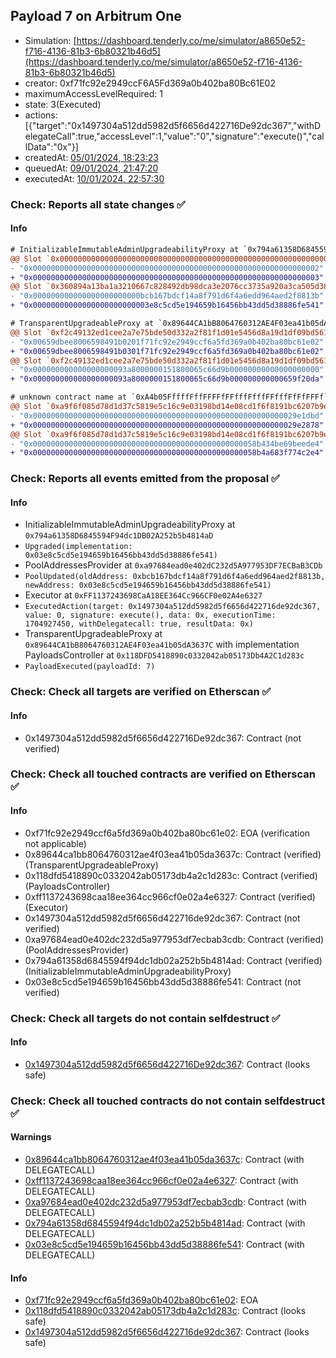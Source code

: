 ## Payload 7 on Arbitrum One

- Simulation: [https://dashboard.tenderly.co/me/simulator/a8650e52-f716-4136-81b3-6b80321b46d5](https://dashboard.tenderly.co/me/simulator/a8650e52-f716-4136-81b3-6b80321b46d5)
- creator: 0xf71fc92e2949ccF6A5Fd369a0b402ba80Bc61E02
- maximumAccessLevelRequired: 1
- state: 3(Executed)
- actions: [{"target":"0x1497304a512dd5982d5f6656d422716De92dc367","withDelegateCall":true,"accessLevel":1,"value":"0","signature":"execute()","callData":"0x"}]
- createdAt: [05/01/2024, 18:23:23](https://arbiscan.io/tx/0x61c43c34aa5fa6e67727f07c88402415a179d2d92b2f159c8ead20477cda17b2)
- queuedAt: [09/01/2024, 21:47:20](https://arbiscan.io/tx/0xf46e2f75ecb070f8623d33ac89523994530083fa4f6e8c8fdd6dc25203542261)
- executedAt: [10/01/2024, 22:57:30](https://arbiscan.io/tx/0x1965669bd3fc80df92a6c886f51a38e830a1354732aef36d267a5e1b5b141c94)

### Check: Reports all state changes :white_check_mark:

#### Info


```diff
# InitializableImmutableAdminUpgradeabilityProxy at `0x794a61358D6845594F94dc1DB02A252b5b4814aD`
@@ Slot `0x0000000000000000000000000000000000000000000000000000000000000000` @@
- "0x0000000000000000000000000000000000000000000000000000000000000002"
+ "0x0000000000000000000000000000000000000000000000000000000000000003"
@@ Slot `0x360894a13ba1a3210667c828492db98dca3e2076cc3735a920a3ca505d382bbc` @@
- "0x000000000000000000000000bcb167bdcf14a8f791d6f4a6edd964aed2f8813b"
+ "0x00000000000000000000000003e8c5cd5e194659b16456bb43dd5d38886fe541"
```

```diff
# TransparentUpgradeableProxy at `0x89644CA1bB8064760312AE4F03ea41b05dA3637C` with implementation PayloadsController at `0x118DFD5418890c0332042ab05173Db4A2C1d283c`
@@ Slot `0xf2c49132ed1cee2a7e75bde50d332a2f81f1d01e5456d8a19d1df09bd561dbd2` @@
- "0x00659dbee8006598491b0201f71fc92e2949ccf6a5fd369a0b402ba80bc61e02"
+ "0x00659dbee8006598491b0301f71fc92e2949ccf6a5fd369a0b402ba80bc61e02"
@@ Slot `0xf2c49132ed1cee2a7e75bde50d332a2f81f1d01e5456d8a19d1df09bd561dbd3` @@
- "0x000000000000000000093a8000000151800065c66d9b00000000000000000000"
+ "0x000000000000000000093a8000000151800065c66d9b000000000000659f20da"
```

```diff
# unknown contract name at `0xA4b05FffffFffFFFFfFFfffFfffFFfffFfFfFFFf`
@@ Slot `0xa9f6f085d78d1d37c5819e5c16c9e03198bd14e08cd1f6f8191bc6207b9e9706` @@
- "0x00000000000000000000000000000000000000000000000000000000029e1dbd"
+ "0x00000000000000000000000000000000000000000000000000000000029e2878"
@@ Slot `0xa9f6f085d78d1d37c5819e5c16c9e03198bd14e08cd1f6f8191bc6207b9e970b` @@
- "0x00000000000000000000000000000000000000000000000058b434be69beede4"
+ "0x00000000000000000000000000000000000000000000000058b4a683f774c2e4"
```


### Check: Reports all events emitted from the proposal :white_check_mark:

#### Info

- InitializableImmutableAdminUpgradeabilityProxy at `0x794a61358D6845594F94dc1DB02A252b5b4814aD`
- `Upgraded(implementation: 0x03e8c5cd5e194659b16456bb43dd5d38886fe541)`
- PoolAddressesProvider at `0xa97684ead0e402dC232d5A977953DF7ECBaB3CDb`
- `PoolUpdated(oldAddress: 0xbcb167bdcf14a8f791d6f4a6edd964aed2f8813b, newAddress: 0x03e8c5cd5e194659b16456bb43dd5d38886fe541)`
- Executor at `0xFF1137243698CaA18EE364Cc966CF0e02A4e6327`
- `ExecutedAction(target: 0x1497304a512dd5982d5f6656d422716de92dc367, value: 0, signature: execute(), data: 0x, executionTime: 1704927450, withDelegatecall: true, resultData: 0x)`
- TransparentUpgradeableProxy at `0x89644CA1bB8064760312AE4F03ea41b05dA3637C` with implementation PayloadsController at `0x118DFD5418890c0332042ab05173Db4A2C1d283c`
- `PayloadExecuted(payloadId: 7)`

### Check: Check all targets are verified on Etherscan :white_check_mark:

#### Info

- 0x1497304a512dd5982d5f6656d422716De92dc367: Contract (not verified)

### Check: Check all touched contracts are verified on Etherscan :white_check_mark:

#### Info

- 0xf71fc92e2949ccf6a5fd369a0b402ba80bc61e02: EOA (verification not applicable)
- 0x89644ca1bb8064760312ae4f03ea41b05da3637c: Contract (verified) (TransparentUpgradeableProxy)
- 0x118dfd5418890c0332042ab05173db4a2c1d283c: Contract (verified) (PayloadsController)
- 0xff1137243698caa18ee364cc966cf0e02a4e6327: Contract (verified) (Executor)
- 0x1497304a512dd5982d5f6656d422716de92dc367: Contract (not verified)
- 0xa97684ead0e402dc232d5a977953df7ecbab3cdb: Contract (verified) (PoolAddressesProvider)
- 0x794a61358d6845594f94dc1db02a252b5b4814ad: Contract (verified) (InitializableImmutableAdminUpgradeabilityProxy)
- 0x03e8c5cd5e194659b16456bb43dd5d38886fe541: Contract (not verified)

### Check: Check all targets do not contain selfdestruct :white_check_mark:

#### Info

- [0x1497304a512dd5982d5f6656d422716De92dc367](https://arbiscan.io/address/0x1497304a512dd5982d5f6656d422716De92dc367): Contract (looks safe)

### Check: Check all touched contracts do not contain selfdestruct :white_check_mark:

#### Warnings

- [0x89644ca1bb8064760312ae4f03ea41b05da3637c](https://arbiscan.io/address/0x89644ca1bb8064760312ae4f03ea41b05da3637c): Contract (with DELEGATECALL)
- [0xff1137243698caa18ee364cc966cf0e02a4e6327](https://arbiscan.io/address/0xff1137243698caa18ee364cc966cf0e02a4e6327): Contract (with DELEGATECALL)
- [0xa97684ead0e402dc232d5a977953df7ecbab3cdb](https://arbiscan.io/address/0xa97684ead0e402dc232d5a977953df7ecbab3cdb): Contract (with DELEGATECALL)
- [0x794a61358d6845594f94dc1db02a252b5b4814ad](https://arbiscan.io/address/0x794a61358d6845594f94dc1db02a252b5b4814ad): Contract (with DELEGATECALL)
- [0x03e8c5cd5e194659b16456bb43dd5d38886fe541](https://arbiscan.io/address/0x03e8c5cd5e194659b16456bb43dd5d38886fe541): Contract (with DELEGATECALL)

#### Info

- [0xf71fc92e2949ccf6a5fd369a0b402ba80bc61e02](https://arbiscan.io/address/0xf71fc92e2949ccf6a5fd369a0b402ba80bc61e02): EOA
- [0x118dfd5418890c0332042ab05173db4a2c1d283c](https://arbiscan.io/address/0x118dfd5418890c0332042ab05173db4a2c1d283c): Contract (looks safe)
- [0x1497304a512dd5982d5f6656d422716de92dc367](https://arbiscan.io/address/0x1497304a512dd5982d5f6656d422716de92dc367): Contract (looks safe)

